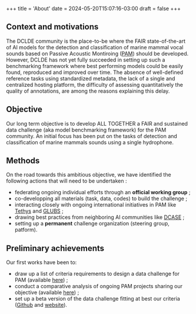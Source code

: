 +++
title = 'About'
date = 2024-05-20T15:07:16-03:00
draft = false
+++

## Context and motivations

The DCLDE community is the place-to-be where the FAIR state-of-the-art of AI models for the detection and classification of marine mammal vocal sounds based on Passive Acoustic Montiroing ([PAM](https://www.ncei.noaa.gov/products/passive-acoustic-data)) should be developed. However, DCLDE has not yet fully succeeded in setting up such a benchmarking framework where best performing models could be easily found, reproduced and improved over time. The absence of well-defined reference tasks using standardized metadata, the lack of a single and centralized hosting platform, the difficulty of assessing quantitatively the quality of annotations, are among the reasons explaining this delay.

## Objective

Our long term objective is to develop ALL TOGETHER a FAIR and sustained data challenge (aka model benchmarking framework) for the PAM community. An initial focus has been put on the tasks of detection and classification of marine mammals sounds using a single hydrophone.

## Methods 

On the road towards this ambitious objective, we have identified the following actions that will need to be undertaken :

- federating ongoing individual efforts through an **official working group** ;
- co-developping all materials (task, data, codes) to build the challenge ;
- interacting closely with ongoing international initiatives in PAM like [Tethys](https://tethys.sdsu.edu/) and [GLUBS](https://www.glubs.org/) ;
- drawing best practices from neighboring AI communities like [DCASE](https://dcase.community/) ;
- setting up a **permanent** challenge organization (steering group, patform).

## Preliminary achievements 

Our first works have been to:

- draw up a list of criteria requirements to design a data challenge for PAM (available [here](https://docs.google.com/document/d/1HhDM2EMarpssmFlC9bBzf47uhxh0NjBTSyirhpJQwjM/edit)) ;
- conduct a comparative analysis of ongoing PAM projects sharing our objective (available [here](https://docs.google.com/document/d/1HhDM2EMarpssmFlC9bBzf47uhxh0NjBTSyirhpJQwjM/edit)) ;
- set up a beta version of the data challenge fitting at best our criteria ([Github](https://github.com/PAM-challenge-beta) and [website](https://pam-challenge-beta.github.io/website/)). 


